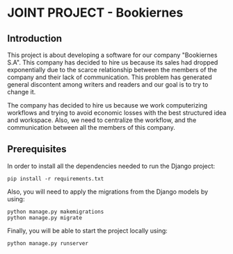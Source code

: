 # JOINT PROJECT - Bookiernes

## Introduction
This project is about developing a software for our
company "Bookiernes S.A". This company has decided to 
hire us because its sales had dropped exponentially 
due to the scarce relationship between the members 
of the company and their lack of communication. 
This problem has generated general discontent 
among writers and readers and our goal is to 
try to change it.

The company has decided to hire us because we 
work computerizing workflows and trying to avoid 
economic losses with the best structured idea and
workspace. Also, we need to centralize 
the workflow, and the communication between all the 
members of this company. 

## Prerequisites
In order to install all the dependencies 
needed to run the Django project:
```
pip install -r requirements.txt
```
Also, you will need to apply the migrations 
from the Django models by using:
```
python manage.py makemigrations
python manage.py migrate
```
Finally, you will be able to start the 
project locally using:
```
python manage.py runserver
```